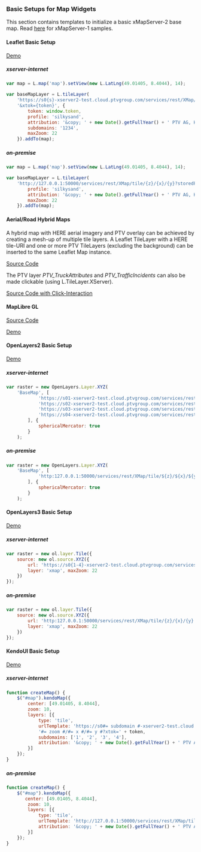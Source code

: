 ### Basic Setups for Map Widgets

This section contains templates to initialize a basic xMapServer-2 base map. Read [here](https://github.com/ptv-logistics/xserverjs/tree/master/boilerplate/xmap-1) for xMapServer-1 samples.

#### Leaflet Basic Setup

[Demo](https://ptv-logistics.github.io/xserverjs/boilerplate/Leaflet.1.0.html)

##### xserver-internet

```javascript
var map = L.map('map').setView(new L.LatLng(49.01405, 8.4044), 14);

var baseMapLayer = L.tileLayer(
    'https://s0{s}-xserver2-test.cloud.ptvgroup.com/services/rest/XMap/tile/{z}/{x}/{y}?storedProfile={profile}' +
    '&xtok={token}', {
        token: window.token,
        profile: 'silkysand',
      	attribution: '&copy; ' + new Date().getFullYear() + ' PTV AG, HERE',
        subdomains: '1234',
        maxZoom: 22
    }).addTo(map);  
```

##### on-premise

```javascript
var map = L.map('map').setView(new L.LatLng(49.01405, 8.4044), 14);

var baseMapLayer = L.tileLayer(
    'http://127.0.0.1:50000/services/rest/XMap/tile/{z}/{x}/{y}?storedProfile={profile}', {	
        profile: 'silkysand',
        attribution: '&copy; ' + new Date().getFullYear() + ' PTV AG, HERE',
        maxZoom: 22
    }).addTo(map);
```

#### Aerial/Road Hybrid Maps

A hybrid map with HERE aerial imagery and PTV overlay can be achieved by creating a mesh-up of multiple tile layers. A Leaflet TileLayer with a HERE tile-URI and one or more PTV TileLayers (excluding the background) can be inserted to the same Leaflet Map instance.

[Source Code](https://github.com/ptv-logistics/xserverjs/blob/master/boilerplate/Leaflet-Satellite.html)

The PTV layer *PTV_TruckAttributes* and *PTV_TrafficIncidents* can also be made clickable (using L.TileLayer.XServer).

[Source Code with Click-Interaction](https://github.com/ptv-logistics/xserverjs/blob/master/boilerplate/Leaflet-Satellite-Clickable.html)

#### MapLibre GL

[Source Code](https://github.com/ptv-logistics/xserverjs/blob/master/boilerplate/MapLibreGL.html)

[Demo](https://ptv-logistics.github.io/xserverjs/boilerplate/MapLibreGL.html)

#### OpenLayers2 Basic Setup

[Demo](https://ptv-logistics.github.io/xserverjs/boilerplate/OpenLayers2.html)

##### xserver-internet

```javascript
var raster = new OpenLayers.Layer.XYZ(
    'BaseMap', [
            'https://s01-xserver2-test.cloud.ptvgroup.com/services/rest/XMap/tile/${z}/${x}/${y}?xtok=' + token,
            'https://s02-xserver2-test.cloud.ptvgroup.com/services/rest/XMap/tile/${z}/${x}/${y}?xtok=' + token,
            'https://s03-xserver2-test.cloud.ptvgroup.com/services/rest/XMap/tile/${z}/${x}/${y}?xtok=' + token,
            'https://s04-xserver2-test.cloud.ptvgroup.com/services/rest/XMap/tile/${z}/${x}/${y}?xtok=' + token
        ], {
            sphericalMercator: true
        }
    );
```

##### on-premise

```javascript
var raster = new OpenLayers.Layer.XYZ(
    'BaseMap', [
            'http:127.0.0.1:50000/services/rest/XMap/tile/${z}/${x}/${y}'
        ], {
            sphericalMercator: true
        }
    );
```

#### OpenLayers3 Basic Setup

[Demo](https://ptv-logistics.github.io/xserverjs/boilerplate/OpenLayers3.html)

##### xserver-internet

```javascript
var raster = new ol.layer.Tile({
    source: new ol.source.XYZ({
        url: 'https://s0{1-4}-xserver2-test.cloud.ptvgroup.com/services/rest/XMap/tile/{z}/{x}/{y}?xtok=' + token,
        layer: 'xmap', maxZoom: 22
    })
});
```

##### on-premise

```javascript
var raster = new ol.layer.Tile({
    source: new ol.source.XYZ({
        url: 'http:127.0.0.1:50000/services/rest/XMap/tile/{z}/{x}/{y}',
        layer: 'xmap', maxZoom: 22
    })
});
```


#### KendoUI Basic Setup

[Demo](https://ptv-logistics.github.io/xserverjs/boilerplate/KendoUI.html)

##### xserver-internet

```javascript
function createMap() {
    $("#map").kendoMap({
        center: [49.01405, 8.4044],
        zoom: 10,
        layers: [{
            type: 'tile',
            urlTemplate: 'https://s0#= subdomain #-xserver2-test.cloud.ptvgroup.com/services/rest/XMap/tile/' +
            '#= zoom #/#= x #/#= y #?xtok=' + token,
            subdomains: ['1', '2', '3', '4'],
            attribution: '&copy; ' + new Date().getFullYear() + ' PTV AG, HERE'
        }]
    });
}
```

##### on-premise
```javascript
function createMap() {
    $("#map").kendoMap({
       center: [49.01405, 8.4044],
        zoom: 10,
        layers: [{
            type: 'tile',
            urlTemplate: 'http://127.0.0.1:50000/services/rest/XMap/tile/#= zoom #/#= x #/#= y #',
            attribution: '&copy; ' + new Date().getFullYear() + ' PTV AG, HERE'
        }]
    });
}
```
